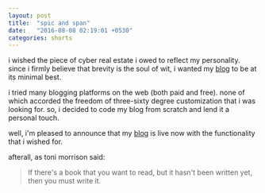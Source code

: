```yaml
---
layout: post
title:  "spic and span"
date:   "2016-08-08 02:19:01 +0530"
categories: shorts
---
```

i wished the piece of cyber real estate i owed to reflect my personality. since i firmly believe that brevity is the soul of wit, i wanted my [blog](http://blog.ratan.me) to be at its minimal best.

i tried many blogging platforms on the web (both paid and free). none of which accorded the freedom of three-sixty degree customization that i was looking for. so, i decided to code my blog from scratch and lend it a personal touch.

well, i'm pleased to announce that my [blog](http://blog.ratan.me) is live now with the functionality that i wished for.

afterall, as toni morrison said:

> If there's a book that you want to read, but it hasn't been written yet, then you must write it.
